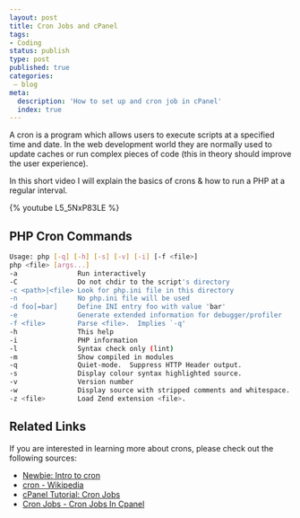 ```yaml
---
layout: post
title: Cron Jobs and cPanel
tags:
- Coding
status: publish
type: post
published: true
categories:
 – blog
meta:
  description: 'How to set up and cron job in cPanel'
  index: true
---
```

A cron is a program which allows users to execute scripts at a specified time and date. In the web development world they are normally used to update caches or run complex pieces of code (this in theory should improve the user experience).

In this short video I will explain the basics of crons & how to run a PHP at a regular interval.

{% youtube L5_5NxP83LE %}

## PHP Cron Commands

```bash
Usage: php [-q] [-h] [-s] [-v] [-i] [-f <file>]
php <file> [args...]
-a               Run interactively
-C               Do not chdir to the script's directory
-c <path>|<file> Look for php.ini file in this directory
-n               No php.ini file will be used
-d foo[=bar]     Define INI entry foo with value 'bar'
-e               Generate extended information for debugger/profiler
-f <file>        Parse <file>.  Implies `-q'
-h               This help
-i               PHP information
-l               Syntax check only (lint)
-m               Show compiled in modules
-q               Quiet-mode.  Suppress HTTP Header output.
-s               Display colour syntax highlighted source.
-v               Version number
-w               Display source with stripped comments and whitespace.
-z <file>        Load Zend extension <file>.
```

## Related Links

If you are interested in learning more about crons, please check out the following sources:

* [Newbie: Intro to cron](http://www.unixgeeks.org/security/newbie/unix/cron-1.html)
* [cron - Wikipedia](https://en.wikipedia.org/wiki/Cron)
* [cPanel Tutorial: Cron Jobs](http://www.siteground.com/tutorials/cpanel/cron_jobs.htm)
* [Cron Jobs - Cron Jobs In Cpanel](http://www.trap17.com/index.php/cron-jobs-cron-jobs-cpanel_t6321.html)
